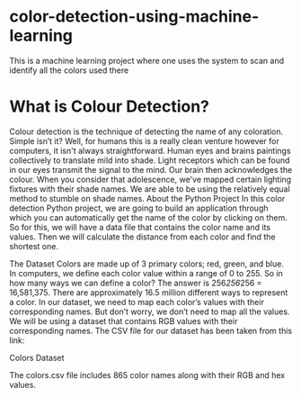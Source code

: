 # color-detection-using-machine-learning
This is a machine learning project where one uses the system to scan and identify all the colors used there
<h1>What is Colour Detection?</h1>
Colour detection is the technique of detecting the name of any coloration. Simple isn’t it? Well, for humans this is a really clean venture however for computers, it isn't always straightforward. Human eyes and brains paintings collectively to translate mild into shade. Light receptors which can be found in our eyes transmit the signal to the mind. Our brain then acknowledges the colour. When you consider that adolescence, we've mapped certain lighting fixtures with their shade names. We are able to be using the relatively equal method to stumble on shade names.
About the Python Project
In this color detection Python project, we are going to build an application through which you can automatically get the name of the color by clicking on them. So for this, we will have a data file that contains the color name and its values. Then we will calculate the distance from each color and find the shortest one.

The Dataset
Colors are made up of 3 primary colors; red, green, and blue. In computers, we define each color value within a range of 0 to 255. So in how many ways we can define a color? The answer is 256*256*256 = 16,581,375. There are approximately 16.5 million different ways to represent a color. In our dataset, we need to map each color’s values with their corresponding names. But don’t worry, we don’t need to map all the values. We will be using a dataset that contains RGB values with their corresponding names. The CSV file for our dataset has been taken from this link:

Colors Dataset

The colors.csv file includes 865 color names along with their RGB and hex values.
